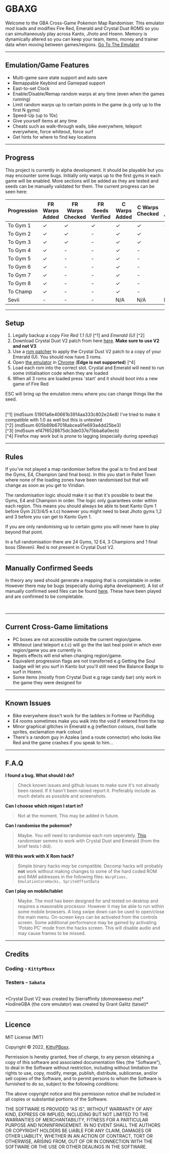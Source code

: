 # GBAXG

Welcome to the GBA Cross-Game Pokemon Map Randomiser. This emulator mod loads and modifies Fire Red, Emerald and Crystal Dust ROMS so you can simultaneously play across Kanto, Jhoto and Hoenn. Memory is dynamically altered so you can keep your team, items, money and trainer data when moving between games/reigons. [Go To The Emulator](https://kittypboxx.github.io/GBAXG/build)

---

## Emulation/Game Features

- Multi-game save state support and auto save
- Remappable Keybind and Gamepad support
- East-to-set Clock
- Enable/Disable/Remap random warps at any time (even when the games running)
- Limit random warps up to certain points in the game (e.g only up to the first N gyms)
- Speed-Up (up to 10x)
- Give yourself items at any time
- Cheats such as walk-through walls, bike everywhere, teleport everywhere, force whiteout, force surf 
- Get hints for where to find key locations

--- 

## Progress

This project is currently in alpha development. It should be playable but you may encounter some bugs. Initially only warps up to the first gyms in each game will be enabled. More sections will be added as they are tested and seeds can be manually validated for them. The current progress can be seen here:

| Progression  | FR Warps Added | FR Warps Checked  | FR Seeds Verified | C Warps Added | C Warps Checked | C Seeds Verified | E Warps Added | E Warps Checked | E Seeds Verified |
| -----------  | -----------    | -----------       | -----------       | -----------   | -----------     | -----------      | -----------  | -----------      | -----------      |
| To Gym 1     | &check;        | &check;           | &check;           | &check;       | &check;         | &check;          | &check;      | &check;          | &check;          |
| To Gym 2     | &check;        | &check;           | -                 | &check;       | &check;         | -                | &check;      | &check;          | -                |
| To Gym 3     | &check;        | &check;           | -                 | &check;       | &check;         | -                | &check;      | &check;          | -                |
| To Gym 4     | &check;        | -                 | -                 | &check;       | -               | -                | &check;      | &check;          | -                |
| To Gym 5     | &check;        | -                 | -                 | &check;       | -               | -                | &check;      | &check;          | -                |
| To Gym 6     | &check;        | -                 | -                 | &check;       | -               | -                | &check;      | &check;          | -                |
| To Gym 7     | &check;        | -                 | -                 | &check;       | -               | -                | &check;      | &check;          | -                |
| To Gym 8     | &check;        | -                 | -                 | &check;       | -               | -                | &check;      | &check;          | -                |
| To Champ     | &check;        | -                 | -                 | &check;       | -               | -                | &check;      | &check;          | -                |
| Sevii        | -              | -                 | -                 | N/A           | N/A             | N/A              | N/A          | N/A              | N/A              |



---

## Setup

1. Legally backup a copy *Fire Red 1.1 (U)* [^1] and *Emerald (U)* [^2]
2. Download Crystal Dust V2 patch from here [here](https://domoreaweso.me/games/pokemon-crystaldust). **Make sure to use V2 and not V3**  
3. Use a [rom patcher](https://www.marcrobledo.com/RomPatcher.js/) to apply the Crystal Dust V2 patch to a copy of your Emerald (U). You should now have 3 roms.
4. Open [the emulator](https://kittypboxx.github.io/GBAXG/build) in [Chrome](https://www.google.com/intl/en_uk/chrome/) (**Edge is not supported**) [^4]  
5. Load each rom into the correct slot. Crystal and Emerald will need to run some initialisation code when they are loaded
6. When all 3 roms are loaded press 'start' and it should boot into a new game of Fire Red 

ESC will bring up the emulation menu where you can change things like the seed.

<br>
[^1] (md5sum 51901a6e40661b3914aa333c802e24e8) I've tried to make it compatible with 1.0 as well but this is untested
<br>
[^2] (md5sum 605b89b67018abcea91e693a4dd25be3)
<br>
[^3] (md5sum ef47f6528875dc3de037e75bba6a0ecb)
<br>
[^4] Firefox may work but is prone to lagging (especially during speedup)

---

## Rules

If you've not played a map randomiser before the goal is to find and beat the Gyms, E4, Champion (and final boss). In this you start in Pallet Town where none of the loading zones have been randomised but that will change as soon as you get to Viridian. 

The randomisation logic should make it so that it's possible to beat the Gyms, E4 and Champion in order. The logic only guarantees order within each region. This means you should always be able to beat Kanto Gym 1 before Gym 2(/3/4/5 e.t.c) however you might need to beat Jhoto gyms 1,2 and 3 before you can get to Kanto Gym 1. 

If you are only randomising up to certain gyms you will never have to play beyond that point. 

In a full randomisation there are 24 Gyms, 12 E4, 3 Champions and 1 final boss (Steven). Red is not present in Crystal Dust V2.

---

## Manually Confirmed Seeds

In theory any seed should generate a mapping that is completable in order. However there may be bugs (especially during alpha development). A list of manually confirmed seed files can be found [here](https://kittypboxx.github.io/GBAXG/Seeds). These have been played and are confirmed to be completable.  

<br>

---

## Current Cross-Game limitations

- PC boxes are not accessible outside the current region/game.
- Whiteout (and teleport e.t.c) will go the the last heal point in which ever region/game you are currently in. 
- Repels effects will end when changing region/game.
- Equivalent progression flags are not transferred e.g Getting the Soul badge will let you surf in Kanto but you'll still need the Balance Badge to surf in Hoenn. 
- Some items (mostly from Crystal Dust e.g rage candy bar) only work in the game they were designed for

---

## Known Issues

- Bike everywhere dosn't work for the ladders in Fortree or Pacifidlog
- E4 rooms sometimes make you walk into the void if entered from the top
- Minor graphical glitches in Emerald e.g (reflection colours, rival batle sprites, exclamation mark colour)  
- There's a random guy in Azalea (and a route connector) who looks like Red and the game crashes if you speak to him...

---

## F.A.Q

**I found a bug. What should I do?** 
> Check known issues and github issues to make sure it's not already been raised. If it hasn't been raised report it. Preferably include as much details as possible and screenshots.

**Can I choose which reigon I start in?**
> Not at the moment. This may be added in future.

**Can I randomise the pokemon?**
> Maybe. You will need to randomise each rom seperately. [This](http://artemis251.fobby.net/downloads/emerald/) randomiser semms to work with Crystal Dust and Emerald (from the brief tests I did). 

**Will this work with X Rom hack?**
> Simple binary hacks *may* be compatible. Decomp hacks will probably **not** work without making changes to some of the hard coded ROM and RAM addresses in the following files: `WarpFixes, EmulationCoreHacks, SpriteOffsetData`

**Can I play on mobile/tablet**
> Maybe. The mod has been designed for and tested on desktop and requires a reasonable processor. However it may be able to run within some mobile browsers. A long swipe down can be used to open/close the main menu. On-screen keys can be activated from the controls screen. Some additional performance may be gained by activating 'Potato PC' mode from the hacks screen. This will disable audio and may cause frames to be missed.  

--- 

## Credits

### Coding - `KittyPBoxx`
### Testers - `Sabata`
<br>
*Crystal Dust V2 was created by Sierraffinity (domoreaweso.me)*<br>
*IodineGBA (the core emulator) was created by Grant Galitz (taisel)* <br>

---

## Licence 

MIT License (MIT)

Copyright © 2022, [KittyPBoxx](https://github.com/KittyPBoxx/).

Permission is hereby granted, free of charge, to any person obtaining a copy of this software and associated documentation files (the "Software"), to deal in the Software without restriction, including without limitation the rights to use, copy, modify, merge, publish, distribute, sublicense, and/or sell copies of the Software, and to permit persons to whom the Software is furnished to do so, subject to the following conditions:

The above copyright notice and this permission notice shall be included in all copies or substantial portions of the Software.

THE SOFTWARE IS PROVIDED "AS IS", WITHOUT WARRANTY OF ANY KIND, EXPRESS OR IMPLIED, INCLUDING BUT NOT LIMITED TO THE WARRANTIES OF MERCHANTABILITY, FITNESS FOR A PARTICULAR PURPOSE AND NONINFRINGEMENT. IN NO EVENT SHALL THE AUTHORS OR COPYRIGHT HOLDERS BE LIABLE FOR ANY CLAIM, DAMAGES OR OTHER LIABILITY, WHETHER IN AN ACTION OF CONTRACT, TORT OR OTHERWISE, ARISING FROM, OUT OF OR IN CONNECTION WITH THE SOFTWARE OR THE USE OR OTHER DEALINGS IN THE SOFTWARE.
